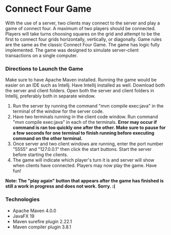 # Connect Four Game
 With the use of a server, two clients may connect to the server and play a game of connect four. A maximum of two players should be connected. Players will take turns choosing squares on the grid and attempt to be the first to connect four grids horizontally, vertically, or diagonally. Game rules are the same as the classic Connect Four Game. The game has logic fully implemented. The game was designed to simulate server-client transactions on a single computer.
 
 ### Directions to Launch the Game
 Make sure to have Apache Maven installed. Running the game would be easier on an IDE such as Intellj. Have Intellij installed as well. Download both the server and client folders. Open both the server and client folders in Intellij, preferably both in separate window. 
 
 1. Run the server by running the command "mvn compile exec:java" in the terminal of the window for the server code.
 2. Have two terminals running in the client code window. Run command "mvn compile exec:java" in each of the terminals. **Error may occur if command is ran too quickly one after the other. Make sure to pause for a few seconds for one terminal to finish running before executing command on the other terminal.**
 3. Once server and two client windows are running, enter the port number "5555" and "127.0.0.1" then click the start buttons. Start the server before starting the clients.
 4. The game will indicate which player's turn it is and server will show when clients have connected. Players may now play the game. Have fun!

**Note: The "play again" button that appears after the game has finished is still a work in progress and does not work. Sorry. :(**
 
 ### Technologies
* Apache Maven 4.0.0
* JavaFX 19
* Maven surefire plugin 2.22.1
* Maven compiler plugin 3.8.1
 
 
